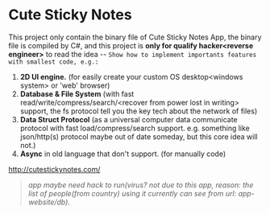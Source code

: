 # Cute Sticky Notes
This project only contain the binary file of Cute Sticky Notes App, the binary file is compiled by C#,  and this project is **only for qualify hacker&lt;reverse engineer>** to read the idea --
`Show how to implement importants features with smallest code, e.g.:`

1) **2D UI engine.** (for easily create your custom OS desktop&lt;windows system> or 'web' browser)
2) **Database & File System** (with fast read/write/compress/search/&lt;recover from power lost in writing> support, the fs protocol tell you the key tech about the network of files)  
3) **Data Struct Protocol** (as a universal computer data communicate protocol with fast load/compress/search support. e.g. something like json/http(s) protocol maybe out of date someday, but this core idea will not.)
4) **Async** in old language that don't support. (for manually code)
  
http://cutestickynotes.com/

>*app maybe need hack to run(virus? not due to this app, reason: the list of people(from country) using it currently can see from url: app-website/db)*.
